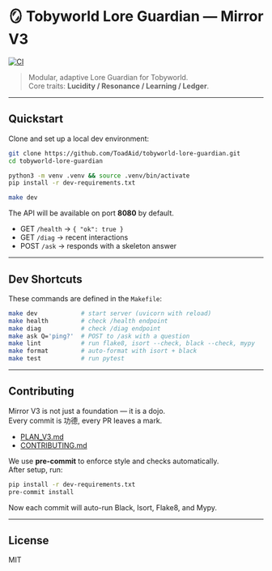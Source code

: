 # 🪞 Tobyworld Lore Guardian — Mirror V3

[![CI](https://github.com/ToadAid/tobyworld-lore-guardian/actions/workflows/ci.yml/badge.svg)](https://github.com/ToadAid/tobyworld-lore-guardian/actions/workflows/ci.yml)

> Modular, adaptive Lore Guardian for Tobyworld.  
> Core traits: **Lucidity / Resonance / Learning / Ledger**.

---

## Quickstart

Clone and set up a local dev environment:

```bash
git clone https://github.com/ToadAid/tobyworld-lore-guardian.git
cd tobyworld-lore-guardian

python3 -m venv .venv && source .venv/bin/activate
pip install -r dev-requirements.txt

make dev
```

The API will be available on port **8080** by default.

- GET `/health` → `{ "ok": true }`
- GET `/diag`   → recent interactions
- POST `/ask`   → responds with a skeleton answer

---

## Dev Shortcuts

These commands are defined in the `Makefile`:

```bash
make dev            # start server (uvicorn with reload)
make health         # check /health endpoint
make diag           # check /diag endpoint
make ask Q='ping?'  # POST to /ask with a question
make lint           # run flake8, isort --check, black --check, mypy
make format         # auto-format with isort + black
make test           # run pytest
```

---

## Contributing

Mirror V3 is not just a foundation — it is a dojo.  
Every commit is 功德, every PR leaves a mark.

- [PLAN_V3.md](./PLAN_V3.md)
- [CONTRIBUTING.md](./CONTRIBUTING.md)

We use **pre-commit** to enforce style and checks automatically.  
After setup, run:

```bash
pip install -r dev-requirements.txt
pre-commit install
```

Now each commit will auto-run Black, Isort, Flake8, and Mypy.

---

## License

MIT
